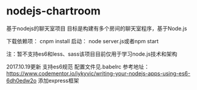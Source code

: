 # nodejs-chartroom
基于nodejs的聊天室项目
目标是构建有多个房间的聊天室程序，基于Node.js

下载依赖项：
cnpm install
启动：
node server.js或者npm start

注：暂不支持es6和less、sass该项目目前仅用于学习node.js技术和架构

2017.10.19更新
支持es6规范 配置文件见.babelrc  参考地址：https://www.codementor.io/iykyvic/writing-your-nodejs-apps-using-es6-6dh0edw2o
添加express框架
